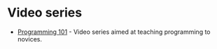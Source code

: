 # Video series

* [Programming 101](./Programing101) - Video series aimed at teaching programming to novices.